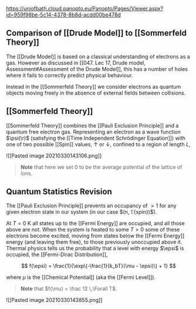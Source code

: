 https://uniofbath.cloud.panopto.eu/Panopto/Pages/Viewer.aspx?id=959f98be-5c14-4378-8b8d-acdd00be478d

## Comparison of [[Drude Model]] to [[Sommerfeld Theory]]

The [[Drude Model]] is based on a classical understanding of electrons as a gas. However as discussed in [[047. Lec 17, Drude model, Assessment#Assessment of the Drude Model]], this has a number of holes where it fails to correctly predict physical behaviour.

Instead in the [[Sommerfeld Theory]] we consider electrons as quantum objects moving freely in the absence of external fields between collisions.

## [[Sommerfeld Theory]]
 
[[Sommerfeld Theory]] combines the [[Pauli Exclusion Principle]] and a quantum free electron gas. Representing an electron as a wave function $\psi(\r)$ (satisfying the [[Time Independent Schrödinger Equation]]) with one of two possible [[Spin]] values, $\uparrow$ or $\downarrow$, confined to a region of length $L$,

![[Pasted image 20210330143106.png]]

> **Note** that here we set $0$ to be the average potential of the lattice of ions.

## Quantum Statistics Revision

The [[Pauli Exclusion Principle]] prevents an occupancy of $> 1$ for any given electron state in our system (in our case $(n, \'{spin})$).

At $T = 0~\mathrm{K}$ all states up to the [[Fermi Energy]] are occupied, and all those above are not. When the system is heated to some $T > 0$ some of these electrons become excited, moving from states below the [[Fermi Energy]] energy (and leaving them free), to those previously unoccupied above it. Thermal physics tells us the probability that a level with energy $\epsi$ is occupied, the [[Fermi-Dirac Distribution]],

$$
f(\epsi) = \frac{1}{\exp\(-\frac{1}{k_bT}(\mu - \epsi)\) + 1}
$$

where $\mu$ is the [[Chemical Potential]] (aka the [[Fermi Level]]).

> **Note** that $f(\mu) = \frac 12 \,\Forall T$.


![[Pasted image 20210330143855.png]]
